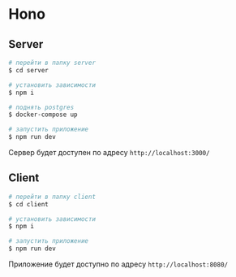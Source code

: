 # Hono

## Server

```bash
# перейти в папку server
$ cd server

# установить зависимости
$ npm i

# поднять postgres
$ docker-compose up

# запустить приложение
$ npm run dev
```

Сервер будет доступен по адресу `http://localhost:3000/`

## Client

```bash
# перейти в папку client
$ cd client

# установить зависимости
$ npm i

# запустить приложение
$ npm run dev
```

Приложение будет доступно по адресу `http://localhost:8080/`